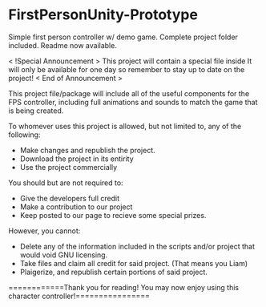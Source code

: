 FirstPersonUnity-Prototype
=========================================

Simple first person controller w/ demo game. Complete project folder included. Readme now available.

<                 !Special Announcement                   >
This project will contain a special file inside
It will only be available for one day so remember to stay
up to date on the project!
<                 End of Announcement                    >

<!Start Summary>

This project file/package will include all of the useful components for the FPS controller,
including full animations and sounds to match the game that is being created.

<End of Summary>

<!Disclaimer>
 To whomever uses this project is allowed, but not limited to, any of the following:
- Make changes and republish the project.
- Download the project in its entirity
- Use the project commercially

 You should but are not required to:
- Give the developers full credit
- Make a contribution to our project
- Keep posted to our page to recieve some special prizes.

 However, you cannot:
- Delete any of the information included in the scripts and/or project that would void GNU licensing.
- Take files and claim all credit for said project. (That means you Liam)
- Plaigerize, and republish certain portions of said project.
<End of Disclaimer>

============Thank you for reading! You may now enjoy using this character controller!================
